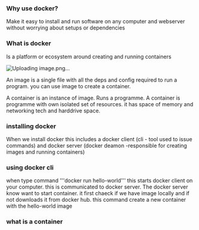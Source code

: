 ###  Why use docker?

Make it easy to install and run software on any computer and webserver without worrying about setups or dependencies

### What is docker

Is a platform or ecosystem around creating and running containers

![Uploading image.png…]()

An image is a single file with all the deps and config required to run a program. you can use image to create a container.

A container is an instance of image. Runs a programme. A container is programme with own isolated set of resources. it has space of memory and networking tech and harddrive space. 

### installing docker

When we install docker this includes a docker client (cli - tool used to issue commands) and docker server (docker deamon -responsible for creating images and running containers)

### using docker cli

when type  command '''docker run hello-world''' this starts docker client on your computer. this is communicated to docker server. The docker server know want to start container. it first chaeck if we have image locally and if not downloads it from docker hub. this command create a new container with the hello-world image

### what is a container

